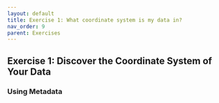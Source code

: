 ```yaml
---
layout: default
title: Exercise 1: What coordinate system is my data in?
nav_order: 9
parent: Exercises
---
```


## Exercise 1: Discover the Coordinate System of Your Data

### Using Metadata

